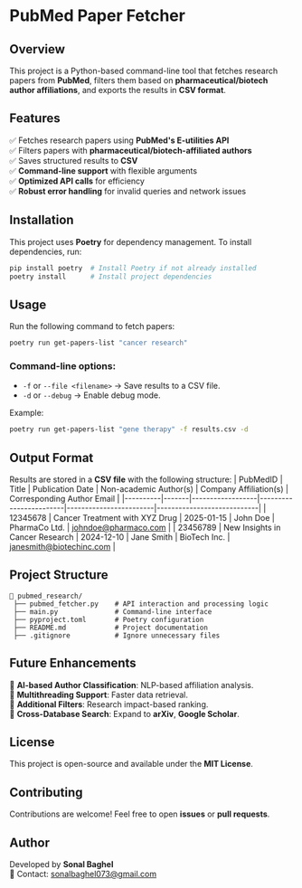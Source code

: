 # PubMed Paper Fetcher

## Overview
This project is a Python-based command-line tool that fetches research papers from **PubMed**, filters them based on **pharmaceutical/biotech author affiliations**, and exports the results in **CSV format**.

## Features
✅ Fetches research papers using **PubMed's E-utilities API**  
✅ Filters papers with **pharmaceutical/biotech-affiliated authors**  
✅ Saves structured results to **CSV**  
✅ **Command-line support** with flexible arguments  
✅ **Optimized API calls** for efficiency  
✅ **Robust error handling** for invalid queries and network issues  

## Installation
This project uses **Poetry** for dependency management. To install dependencies, run:
```sh
pip install poetry  # Install Poetry if not already installed
poetry install      # Install project dependencies
```

## Usage
Run the following command to fetch papers:
```sh
poetry run get-papers-list "cancer research"
```

### Command-line options:
- `-f` or `--file <filename>` → Save results to a CSV file.  
- `-d` or `--debug` → Enable debug mode.

Example:
```sh
poetry run get-papers-list "gene therapy" -f results.csv -d
```

## Output Format
Results are stored in a **CSV file** with the following structure:
| PubMedID | Title | Publication Date | Non-academic Author(s) | Company Affiliation(s) | Corresponding Author Email |
|----------|-------|------------------|------------------------|------------------------|----------------------------|
| 12345678 | Cancer Treatment with XYZ Drug | 2025-01-15 | John Doe | PharmaCo Ltd. | johndoe@pharmaco.com |
| 23456789 | New Insights in Cancer Research | 2024-12-10 | Jane Smith | BioTech Inc. | janesmith@biotechinc.com |

## Project Structure
```
📂 pubmed_research/
 ├── pubmed_fetcher.py    # API interaction and processing logic
 ├── main.py              # Command-line interface
 ├── pyproject.toml       # Poetry configuration
 ├── README.md            # Project documentation
 ├── .gitignore           # Ignore unnecessary files
```

## Future Enhancements
🚀 **AI-based Author Classification**: NLP-based affiliation analysis.  
🚀 **Multithreading Support**: Faster data retrieval.  
🚀 **Additional Filters**: Research impact-based ranking.  
🚀 **Cross-Database Search**: Expand to **arXiv**, **Google Scholar**.  

## License
This project is open-source and available under the **MIT License**.

## Contributing
Contributions are welcome! Feel free to open **issues** or **pull requests**.

## Author
Developed by **Sonal Baghel**  
📧 Contact: [sonalbaghel073@gmail.com](mailto:sonalbaghel073@gmail.com)
